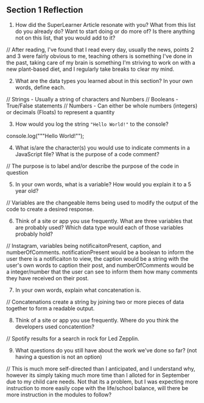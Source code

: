 ## Section 1 Reflection

1. How did the SuperLearner Article resonate with you? What from this list do you already do? Want to start doing or do more of? Is there anything not on this list, that you would add to it?

// After reading, I've found that I read every day, usually the news, points 2 and 3 were fairly obvious to me, teaching others is something I've done in the past, taking care of my brain is something I'm striving to work on with a new plant-based diet, and I regularly take breaks to clear my mind.


2. What are the data types you learned about in this section? In your own words, define each.

// Strings - Usually a string of characters and Numbers
// Booleans - True/False statements
// Numbers - Can either be whole numbers (integers) or decimals (Floats) to represent a quantity

3. How would you log the string `"Hello World!"` to the console?

console.log("""Hello World!"");

4. What is/are the character(s) you would use to indicate comments in a JavaScript file? What is the purpose of a code comment?

// The purpose is to label and/or describe the purpose of the code in question

5. In your own words, what is a variable? How would you explain it to a 5 year old?

// Variables are the changeable items being used to modify the output of the code to create a desired response.

6. Think of a site or app you use frequently. What are three variables that are probably used? Which data type would each of those variables probably hold?

// Instagram, variables being notificaitonPresent, caption, and numberOfComments.
notificationPresent would be a boolean to inform the user there is a notificaiton to view, the caption would be a string with the user's own words to caption their post, and numberOfComments would be a integer/number that the user can see to inform them how many comments they have received on their post.

7. In your own words, explain what concatenation is.

// Concatenations create a string by joining two or more pieces of data together to form a readable output.

8. Think of a site or app you use frequently. Where do you think the developers used concatention?

// Spotify results for a search in rock for Led Zepplin.

9. What questions do you still have about the work we've done so far? (not having a question is not an option)

// This is much more self-directed than I anticipated, and I understand why, however its simply taking much more time than I alloted for in September due to my child care needs. Not that its a problem, but I was expecting more instruction to more easily cope with the life/school balance, will there be more instruction in the modules to follow?
